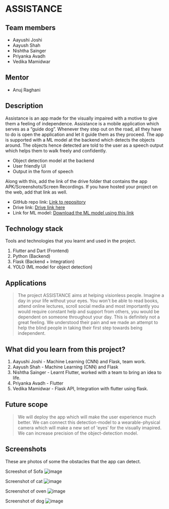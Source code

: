 # ASSISTANCE

## Team members
* Aayushi Joshi
* Aayush Shah
* Nishtha Sainger
* Priyanka Avadh
* Vedika Mamidwar

## Mentor
* Anuj Raghani

## Description

Assistance is an app made for the visually impaired with a motive to give them a feeling of independence. Assistance is a mobile application which serves as a “guide dog”. Whenever they step out on the road, all they have to do is open the application and let it guide them as they proceed. The app is supported with a ML model at the backend which detects the objects around. The objects hence detected are told to the user as a speech output which helps them to walk freely and confidently.

* Object detection model at the backend
* User friendly UI
* Output in the form of speech


Along with this, add the link of the drive folder that contains the app APK/Screenshots/Screen Recordings. If you have hosted your project on the web, add that link as well.

* GitHub repo link: [Link to repository](https://github.com/003ash/Assistance.git)
* Drive link: [Drive link here](https://drive.google.com/drive/folders/1bXCCSajTBEtCHBfvTbc10neAITBEcgiQ?usp=sharing)
* Link for ML model: [Download the ML model using this link](https://drive.google.com/file/d/107skJf_dChg7qNPD2D2LQYdjRiFxxbIG/view?usp=sharing)

## Technology stack

Tools and technologies that you learnt and used in the project.

1. Flutter and Dart (Frontend)
2. Python (Backend)
3. Flask (Backend + Integration)
4. YOLO (ML model for object detection)

## Applications
>The project ASSISTANCE aims at helping visionless people. Imagine a day in your life without your eyes. You won't be able to read books, attend online lectures, scroll social media and most importantly you would require constant help and support from others, you would be dependent on someone throughout your day. This is definitely not a great feeling.
 We understood their pain and we made an attempt to help the blind people in taking their first step towards being independent.

## What did you learn from this project?

1. Aayushi Joshi - Machine Learning (CNN) and Flask, team work.
2. Aayush Shah - Machine Learning (CNN) and Flask
3. Nishtha Sainger - Learnt Flutter, worked with a team to bring an idea to life.
4. Priyanka Avadh - Flutter
5. Vedika Mamidwar - Flask API, Integration with flutter using flask.

## Future scope
>We will deploy the app which will make the user experience much better.
>We can connect this detection-model to a wearable-physical camera which will make a new set of 'eyes' for the visually imapired.
>We can increase precision of the object-detection model.

## Screenshots
These are photos of some the obstacles that the app can detect. 

Screeshot of Sofa
![image](https://drive.google.com/uc?export=view&id=1htCeFaRcWhe1myNG5VzgHKvYmswVjsLI)

Screenshot of cat
![image](https://drive.google.com/uc?export=view&id=1Ca2lwdcj10petiduUtNiWfo8NZtCtmP3)

Screenshot of oven
![image](https://drive.google.com/uc?export=view&id=1fvwvLH652hczeEWgP3EO8zItMrm13oWW)

Screenshot of dog
![image](https://drive.google.com/uc?export=view&id=1fgO6u18Gzc-jcChBuPUxlbI5MfcjHUbK)